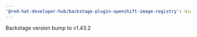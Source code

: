 ```yaml
---
'@red-hat-developer-hub/backstage-plugin-openshift-image-registry': minor
---
```


Backstage version bump to v1.43.2
